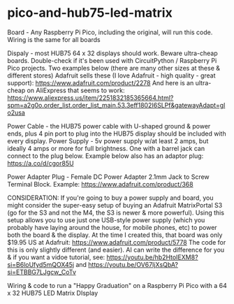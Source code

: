# pico-and-hub75-led-matrix
Board - Any Raspberry Pi Pico, including the original, will run this code.
Wiring is the same for all boards

Dispaly - most HUB75 64 x 32 displays should work. Beware ultra-cheap boards. Double-check if it's been used with CircuitPython / Raspberry Pi Pico projects. Two examples below (there are many other sizes at these & different stores)
Adafruit sells these (I love Adafruit - high quality - great support): https://www.adafruit.com/product/2278 
And here is an ultra-cheap on AliExpress that seems to work:
https://www.aliexpress.us/item/2251832185365664.html?spm=a2g0o.order_list.order_list_main.53.3eff1802I6SLPf&gatewayAdapt=glo2usa

Power Cable - the HUB75 power cable with U-shaped ground & power ends, plus 4 pin port to plug into the HUB75 display should be included with every display.
Power Supply - 5v power supply w/at least 2 amps, but ideally 4 amps or more for full brightness. One with a barrel jack can connect to the plug below. Example below also has an adaptor plug:
https://a.co/d/cgor85U

Power Adapter Plug - Female DC Power Adapter 2.1mm Jack to Screw Terminal Block. Example:
https://www.adafruit.com/product/368

CONSIDERATION: If you're going to buy a power supply and board, you might consider the super-easy setup of buying an Adafruit MatrixPortal S3 (go for the S3 and not the M4, the S3 is newer & more powerful). Using this setup allows you to use just one USB-style power supply (which you probably have laying around the house, for mobile phones, etc) to power both the board & the display. At the time I created this, that board was only $19.95 US at Adafruit: https://www.adafruit.com/product/5778
The code for this is only slightly different (and easier). AI can write the difference for you & if you want a vidoe tutorial, see: 
https://youtu.be/hb2HtoIEXM8?si=B6loUfyd5mQOX45j and
https://youtu.be/OV67IjXsQbA?si=ETBBG7LJgcw_CoTv

Wiring &amp; code to run a "Happy Graduation" on a Raspberry Pi Pico with a 64 x 32 HUB75 LED Matrix DIsplay
